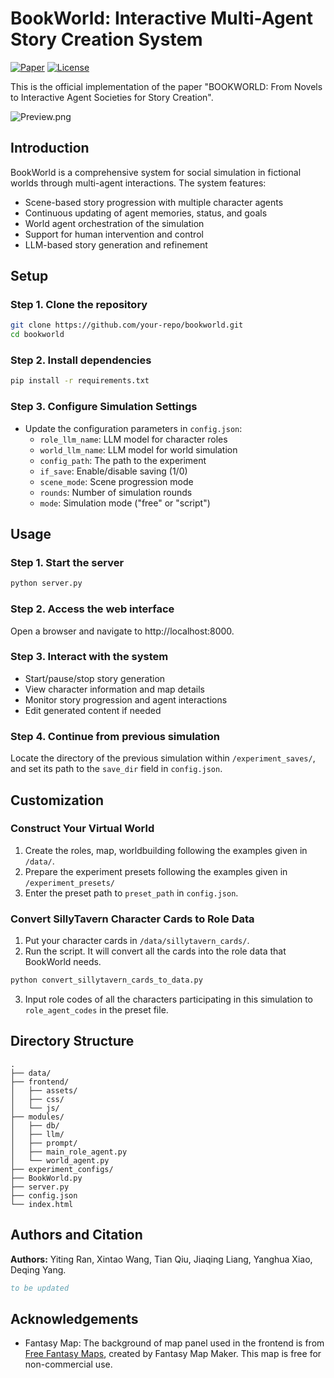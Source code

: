 # BookWorld: Interactive Multi-Agent Story Creation System


[![Paper](https://img.shields.io/badge/Paper-PDF-red)](paper_link_placeholder)
[![License](https://img.shields.io/badge/License-Apache_2.0-blue.svg)](https://opensource.org/licenses/Apache-2.0)

This is the official implementation of the paper "BOOKWORLD: From Novels to Interactive Agent Societies for Story Creation".

![Preview.png](<https://media-hosting.imagekit.io/aed3adc716b44f02/Preview.png?Expires=1838986564&Key-Pair-Id=K2ZIVPTIP2VGHC&Signature=hVKzeh01rBkZrMTu9pWeT6jCGspHZtnkbrwIF9Uq9JZbodFn5OmFXoBKN8CxRauJTtYXEn1nfnLUY7OyK54FE5H5sMNtgR7-lnTlNZJW~c35lJShz2mGDw-NOgo~FRXEEkQvo3CZa1SjEYdakbIbaUo41KBTiIJ5dvWSETDYKHGYTljUMtRlo1-bV2BxMjLaAVwLev8qsPoUtGQcgO6DTzfNwc15abXE7ZwVRVSFQMrX5rWH4VtlYOIIpxM~HUnv630khvmBki9Db6P2WTaimvx~nmb8pCvhdZZRr8BwCo16OlL9RDNoFJMDIr5O6-F21eqmvkI97BIbhIUhpphwaQ__>)

## Introduction

BookWorld is a comprehensive system for social simulation in fictional worlds through multi-agent interactions. The system features:

- Scene-based story progression with multiple character agents
- Continuous updating of agent memories, status, and goals
- World agent orchestration of the simulation
- Support for human intervention and control
- LLM-based story generation and refinement

## Setup

### Step 1. Clone the repository
```bash
git clone https://github.com/your-repo/bookworld.git
cd bookworld
```

### Step 2. Install dependencies
```bash
pip install -r requirements.txt
```

### Step 3. Configure Simulation Settings
- Update the configuration parameters in `config.json`:
  - `role_llm_name`: LLM model for character roles
  - `world_llm_name`: LLM model for world simulation
  - `config_path`: The path to the experiment
  - `if_save`: Enable/disable saving (1/0)
  - `scene_mode`: Scene progression mode
  - `rounds`: Number of simulation rounds
  - `mode`: Simulation mode ("free" or "script")

## Usage

### Step 1. Start the server
```bash
python server.py
```

### Step 2. Access the web interface
Open a browser and navigate to http://localhost:8000.

### Step 3. Interact with the system
- Start/pause/stop story generation
- View character information and map details
- Monitor story progression and agent interactions
- Edit generated content if needed

### Step 4. Continue from previous simulation
Locate the directory of the previous simulation within `/experiment_saves/`, and set its path to the `save_dir` field in `config.json`.

## Customization
### Construct Your Virtual World
1. Create the roles, map, worldbuilding following the examples given in `/data/`.
2. Prepare the experiment presets following the examples given in `/experiment_presets/`
3. Enter the preset path to `preset_path` in `config.json`.

### Convert SillyTavern Character Cards to Role Data
1. Put your character cards in `/data/sillytavern_cards/`.
2. Run the script. It will convert all the cards into the role data that BookWorld needs.
```bash
python convert_sillytavern_cards_to_data.py
```
3. Input role codes of all the characters participating in this simulation to `role_agent_codes` in the preset file.

## Directory Structure

```
.
├── data/
├── frontend/
│   ├── assets/
│   ├── css/
│   └── js/
├── modules/
│   ├── db/
│   ├── llm/
│   ├── prompt/
│   ├── main_role_agent.py
│   └── world_agent.py
├── experiment_configs/
├── BookWorld.py
├── server.py
├── config.json
└── index.html
```


## Authors and Citation
**Authors:** Yiting Ran, Xintao Wang, Tian Qiu,
Jiaqing Liang, Yanghua Xiao, Deqing Yang.

```bibtex
to be updated
```


##  Acknowledgements

- Fantasy Map: The background of map panel used in the frontend is from [Free Fantasy Maps](https://freefantasymaps.org/epic-world-cinematic-landscapes/), created by Fantasy Map Maker. This map is free for non-commercial use.
